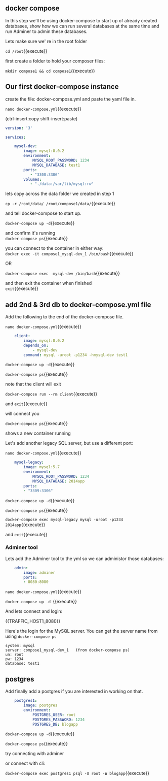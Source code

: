 ## docker compose

In this step we'll be using docker-compose to start up of already created databases, show how we can run several databases at the same time and run Adminer to admin these databases.

Lets make sure we' re in the root folder

`cd /root`{{execute}}

first create a folder to hold your composer files:

`mkdir compose1 && cd compose1`{{execute}}

## Our first docker-compose instance

create the file: docker-compose.yml  and paste the yaml file in.

`nano docker-compose.yml`{{execute}}

(ctrl-insert:copy shift-insert:paste)


```yaml
version: '3'

services:

    mysql-dev:
        image: mysql:8.0.2
        environment:
            MYSQL_ROOT_PASSWORD: 1234
            MYSQL_DATABASE: test1
        ports:
           - "3308:3306"
        volumes:
           - "./data:/var/lib/mysql:rw"
```

lets copy across the data folder we created in step 1

`cp -r /root/data/ /root/compose1/data/`{{execute}}

and tell docker-compose to start up.

`docker-compose up -d`{{execute}}

and confirm it's running  
`docker-compose ps`{{execute}}


you can connect to the container in either way:  
`docker exec -it compose1_mysql-dev_1 /bin/bash`{{execute}}

OR

`docker-compose exec  mysql-dev /bin/bash`{{execute}}

and then exit the container when finished   
`exit`{{execute}}


## add 2nd & 3rd db to docker-compose.yml file

Add   the following  to the end of the docker-compose file.

`nano docker-compose.yml`{{execute}}

``` yaml
    client:
        image: mysql:8.0.2
        depends_on:
            - mysql-dev
        command: mysql -uroot -p1234 -hmysql-dev test1
```

`docker-compose up -d`{{execute}}

`docker-compose ps`{{execute}}

note that the client will exit

`docker-compose run --rm client`{{execute}}  

and `exit`{{execute}}

will connect you

`docker-compose ps`{{execute}}

shows a new container running 

Let's  add another legacy SQL server, but use a different port:

`nano docker-compose.yml`{{execute}}

``` yaml
    mysql-legacy:
        image: mysql:5.7
        environment:
            MYSQL_ROOT_PASSWORD: 1234
            MYSQL_DATABASE: 2014app
        ports:
        - "3309:3306"
```

`docker-compose up -d`{{execute}}

`docker-compose ps`{{execute}}

`docker-compose exec mysql-legacy mysql -uroot -p1234 2014app`{{execute}}

and `exit`{{execute}}


### Adminer tool

Lets add the Adminer tool to the yml so we can administor those databases:

``` yaml
    admin:
        image: adminer
        ports:
        - 8080:8080
```

`nano docker-compose.yml`{{execute}}

`docker-compose up -d `{{execute}}

And lets connect and login:


{{TRAFFIC_HOST1_8080}}

Here's the login for the MySQL server. You can get the server name from using `docker-compose ps`

```
system: mysql
server: compose1_mysql-dev_1   (from docker-compose ps)
un: root
pw: 1234
database: test1
```



## postgres

Add finally add a postgres if you are interested in working on that.

```yaml
    postgres1:
        image: postgres
        environment:
            POSTGRES_USER: root
            POSTGRES_PASSWORD: 1234
            POSTGRES_DB: blogapp
```

`docker-compose up -d`{{execute}}

`docker-compose ps`{{execute}}

try connecting with adminer

or connect with cli:

`docker-compose exec postgres1 psql -U root -W blogapp`{{execute}}





